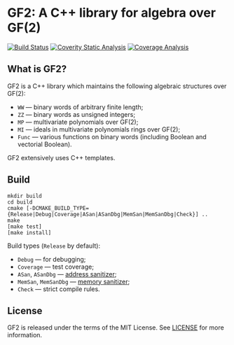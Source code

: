 GF2: A C++ library for algebra over GF(2)
=========================================

[![Build Status](https://travis-ci.org/agievich/GF2.svg?branch=master)](https://travis-ci.org/agievich/GF2)
[![Coverity Static Analysis](https://scan.coverity.com/projects/9408/badge.svg)](https://scan.coverity.com/projects/agievich-gf2)
[![Coverage Analysis](https://codecov.io/gh/agievich/GF2/coverage.svg?branch=master)](https://codecov.io/gh/agievich/GF2?branch=master)

What is GF2?
-------------

GF2 is a C++ library which maintains the following algebraic structures 
over GF(2): 

- `WW` — binary words of arbitrary finite length;
- `ZZ` — binary words as unsigned integers;
- `MP` — multivariate polynomials over GF(2);
- `MI` — ideals in multivariate polynomials rings over GF(2);
- `Func` — various functions on binary words (including Boolean and vectorial Boolean).

GF2 extensively uses C++ templates.

Build
-----

    mkdir build
    cd build
    cmake [-DCMAKE_BUILD_TYPE={Release|Debug|Coverage|ASan|ASanDbg|MemSan|MemSanDbg|Check}] ..
    make
    [make test]
    [make install]

Build types (`Release` by default):
   
-  `Debug` — for debugging;
-  `Coverage` — test coverage;
-  `ASan`, `ASanDbg` — [address sanitizer](http://en.wikipedia.org/wiki/AddressSanitizer);
-  `MemSan`, `MemSanDbg` — [memory sanitizer](http://code.google.com/p/memory-sanitizer/);
-  `Check` — strict compile rules.

License
-------

GF2 is released under the terms of the MIT License. 
See [LICENSE](LICENSE) for more information.
